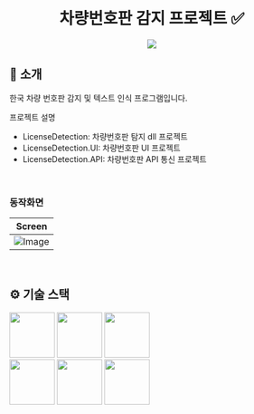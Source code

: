 <div align="center">

# 차량번호판 감지 프로젝트 ✅
 
[<img src="https://img.shields.io/badge/프로젝트 기간-2025.03.23~2025.04.19-green?style=flat&logo=&logoColor=white" />]()

</div> 

## 📝 소개
한국 차량 번호판 감지 및 텍스트 인식 프로그램입니다.

프로젝트 설명
- LicenseDetection: 차량번호판 탐지 dll 프로젝트 
- LicenseDetection.UI: 차량번호판 UI 프로젝트
- LicenseDetection.API: 차량번호판 API 통신 프로젝트

<br />

### 동작화면
|                                                            Screen                                                            |
|:----------------------------------------------------------------------------------------------------------------------------:|
|![Image](https://github.com/user-attachments/assets/f993579a-9ab0-4338-98da-d129d991f990)|

<br />

## ⚙ 기술 스택
<div>
<img src="https://github.com/user-attachments/assets/0a668cf0-52c6-4fac-9d03-463ea5ddcd1a" width="80">
<img src="https://github.com/user-attachments/assets/0e0e2785-d3ea-4eca-901b-118570d713f3" width="80">
<img src="https://github.com/user-attachments/assets/5dc603fb-fe80-45d3-a4a9-a803f22fe5ce" width="80"><br/>
<img src="https://github.com/user-attachments/assets/896b42e6-c05b-43d7-a249-7b4180696a18" width="80">
<img src="https://github.com/user-attachments/assets/1b98f020-b92d-4d87-bd94-20ba66f54278" width="80">
<img src="https://github.com/user-attachments/assets/08de8873-7e3b-4303-82eb-f5bbaef6fe3b" width="80">
</div>

<br />
